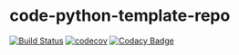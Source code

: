 # code-python-template-repo

[![Build Status](https://travis-ci.org/dev-11/mars-rover-challenge.svg?branch=master)](https://travis-ci.org/dev-11/mars-rover-challenge)
[![codecov](https://codecov.io/gh/dev-11/mars-rover-challenge/branch/master/graph/badge.svg)](https://codecov.io/gh/dev-11/mars-rover-challenge)
[![Codacy Badge](https://api.codacy.com/project/badge/Grade/76f03ad42cd84729850139f19201e9a2)](https://www.codacy.com/manual/dev-11/mars-rover-challenge?utm_source=github.com&amp;utm_medium=referral&amp;utm_content=dev-11/mars-rover-challenge&amp;utm_campaign=Badge_Grade)
